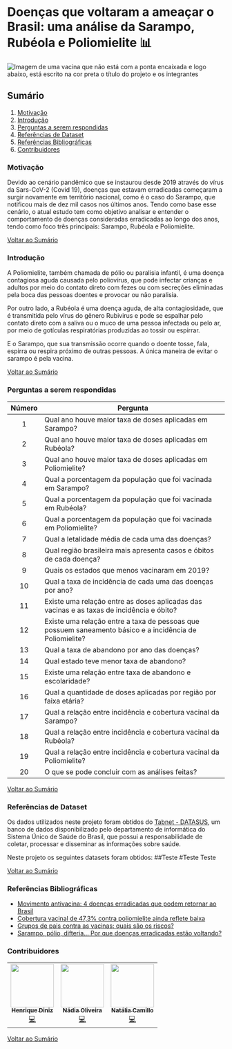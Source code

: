 # Doenças que voltaram a ameaçar o Brasil: uma análise da Sarampo, Rubéola e Poliomielite :bar_chart:

![Imagem de uma vacina que não está com a ponta encaixada e logo abaixo, está escrito na cor preta o título do projeto e os integrantes](https://i.imgur.com/oUYpOSc.jpg)

<a name="inicio"></a>
## Sumário

1. [Motivação](#motivacao)
2. [Introdução](#intro)
3. [Perguntas a serem respondidas](#perguntas)
4. [Referências de Dataset](#refsdata)
5. [Referências Bibliográficas](#refs)
6. [Contribuidores](#colaboradores)

<a name="motivacao"></a>
### Motivação

Devido ao cenário pandêmico que se instaurou desde 2019 através do vírus da Sars-CoV-2 (Covid 19), doenças que estavam erradicadas começaram a surgir novamente em território nacional, como é o caso do Sarampo, que notificou mais de dez mil casos nos últimos anos. Tendo como base esse cenário, o atual estudo tem como objetivo analisar e entender o comportamento de doenças consideradas erradicadas ao longo dos anos, tendo como foco três principais: Sarampo, Rubéola e Poliomielite.

<a href="#inicio">Voltar ao Sumário</a>
<a name="intro"></a>
### Introdução

A Poliomielite, também chamada de pólio ou paralisia infantil, é uma doença contagiosa aguda causada pelo poliovírus, que pode infectar crianças e adultos por meio do contato direto com fezes ou com secreções eliminadas pela boca das pessoas doentes e provocar ou não paralisia. 

Por outro lado, a Rubéola  é uma doença aguda, de alta contagiosidade, que é transmitida pelo vírus do gênero Rubivirus e  pode se espalhar pelo contato direto com a saliva ou o muco de uma pessoa infectada ou pelo ar, por meio de gotículas respiratórias produzidas ao tossir ou espirrar.

E o Sarampo, que sua transmissão ocorre quando o doente tosse, fala, espirra ou respira próximo de outras pessoas. A única maneira de evitar o sarampo é pela vacina.

<a href="#inicio">Voltar ao Sumário</a>

<a name="perguntas"></a>
### Perguntas a serem respondidas

| Número |                                                 Pergunta                                                 |
|:------:|--------------------------------------------------------------------------------------------------------|
| 1      | Qual ano houve maior taxa de doses aplicadas em Sarampo?                                                 |
| 2      | Qual ano houve maior taxa de doses aplicadas em Rubéola?                                                 |
| 3      | Qual ano houve maior taxa de doses aplicadas em Poliomielite?                                            |
| 4      | Qual a porcentagem da população que foi vacinada em Sarampo?                                             |
| 5      | Qual a porcentagem da população que foi vacinada em Rubéola?                                             |
| 6      | Qual a porcentagem da população que foi vacinada em Poliomielite?                                        |
| 7      | Qual a letalidade média de cada uma das doenças?                                                         |
| 8      | Qual região brasileira mais apresenta casos e óbitos de cada doença?                                     |
| 9      | Quais os estados que menos vacinaram em 2019?                                                            |
| 10     | Qual a taxa de incidência de cada uma das doenças por ano?                                               |
| 11     | Existe uma relação entre as doses aplicadas das vacinas e as taxas de incidência e óbito?                |
| 12     | Existe uma relação entre a taxa de pessoas que possuem saneamento básico e a incidência de Poliomielite? |
| 13     | Qual a taxa de abandono por ano das doenças?                                                             |
| 14     | Qual estado teve menor taxa de abandono?                                                                 |
| 15     | Existe uma relação entre taxa de abandono e escolaridade?                                                |
| 16     | Qual a quantidade de doses aplicadas por região por faixa etária?                                        |
| 17     | Qual a relação entre incidência e cobertura vacinal da Sarampo?                                          |
| 18     | Qual a relação entre incidência e cobertura vacinal da Rubéola?                                          |
| 19     | Qual a relação entre incidência e cobertura vacinal da Poliomielite?                                     |
| 20     | O que se pode concluir com as análises feitas?                                                           |

<a href="#inicio">Voltar ao Sumário</a>


<a name="refdata"></a>
### Referências de Dataset
Os dados utilizados neste projeto foram obtidos do <a href="http://www2.datasus.gov.br/DATASUS/index.php?area=0202">Tabnet - DATASUS</a>, um banco de dados disponibilizado pelo departamento de informática do Sistema Único de Saúde do Brasil, que possui a responsabilidade de coletar, processar e disseminar as informações sobre saúde. 

Neste projeto os seguintes datasets foram obtidos:
##Teste
#Teste
Teste

<a href="#inicio">Voltar ao Sumário</a>
<a name="refs"></a>
### Referências Bibliográficas
- <a href="https://www.unimedfortaleza.com.br/blog/cuidar-de-voce/movimento-antivacina">Movimento antivacina: 4 doenças erradicadas que podem retornar ao Brasil</a>
- <a href="https://www.agenciabrasilia.df.gov.br/2020/11/08/cobertura-vacinal-de-473-contra-poliomielite-ainda-reflete-baixa/">Cobertura vacinal de 47,3% contra poliomielite ainda reflete baixa</a>
- <a href="https://revistacrescer.globo.com/Voce-precisa-saber/noticia/2017/05/grupos-de-pais-contra-vacinas-quais-sao-os-riscos.html">Grupos de pais contra as vacinas: quais são os riscos?</a>
- <a href="http://www.femipa.org.br/noticias/sarampo-polio-difteria-por-que-doencas-erradicadas-estao-voltando/">Sarampo, pólio, difteria… Por que doenças erradicadas estão voltando?</a>

<a name="colaboradores"></a>
### Contribuidores

<table>
  <tr>
    <td align="center"><a href="https://github.com/hpbd152"><img src="https://avatars.githubusercontent.com/u/31517090?v=4" width="100px;" alt=""/><br /><sub><b>Henrique Diniz</b></sub></a><br /><a href="https://github.com/hpbd152" title="Code">💻</a></td>
    <td align="center"><a href="https://github.com/NadiaaOliverr"><img src="https://avatars2.githubusercontent.com/u/41811634?v=4" width="100px;" alt=""/><br /><sub><b>Nádia Oliveira</b></sub></a><br /><a href="https://github.com/NadiaaOliverr" title="Code">💻</a></td>
    <td align="center"><a href="https://github.com/natalicarmo"><img src="https://avatars.githubusercontent.com/u/50000533?v=4" width="100px;" alt=""/><br /><sub><b>Natália Camillo</b></sub></a><br /><a href="https://github.com/natalicarmo" title="Code">💻</a></td>
  </tr>
</table>
<a href="#inicio">Voltar ao Sumário</a>
